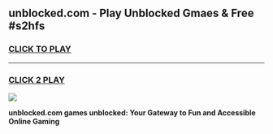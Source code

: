 
## unblocked.com - Play Unblocked Gmaes & Free #s2hfs
<h3>
<a href="https://news.freeplayer.one?title=unblocked.com&ref=24F">CLICK TO PLAY</a></h3>
<hr>

<h3>
<a href="https://news.freeplayer.one?title=unblocked.com&ref=24F">CLICK 2 PLAY</a>
  
</h3>

<a href="https://news.freeplayer.one?title=unblocked.com&ref=24F/"><img src="https://clearcache.store/games.png"></a>


**unblocked.com games unblocked: Your Gateway to Fun and Accessible Online Gaming**
